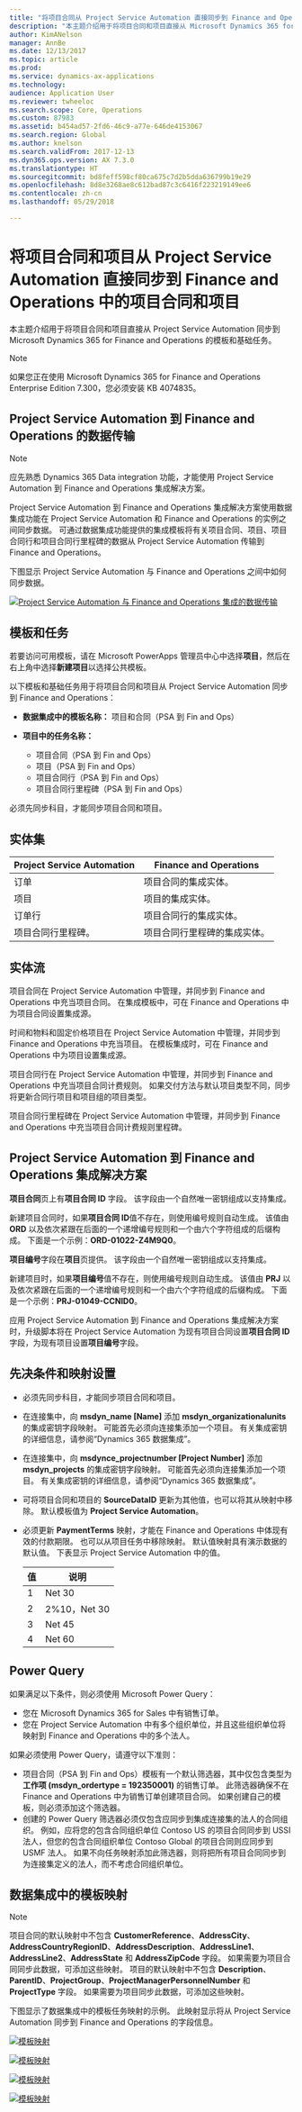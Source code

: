 ```yaml
---
title: "将项目合同从 Project Service Automation 直接同步到 Finance and Operations 中的项目合同"
description: "本主题介绍用于将项目合同和项目直接从 Microsoft Dynamics 365 for Project Service Automation 同步到 Dynamics 365 for Finance and Operations 的模板和基础任务。"
author: KimANelson
manager: AnnBe
ms.date: 12/13/2017
ms.topic: article
ms.prod: 
ms.service: dynamics-ax-applications
ms.technology: 
audience: Application User
ms.reviewer: twheeloc
ms.search.scope: Core, Operations
ms.custom: 87983
ms.assetid: b454ad57-2fd6-46c9-a77e-646de4153067
ms.search.region: Global
ms.author: knelson
ms.search.validFrom: 2017-12-13
ms.dyn365.ops.version: AX 7.3.0
ms.translationtype: HT
ms.sourcegitcommit: bd8feff598cf80ca675c7d2b5dda636799b19e29
ms.openlocfilehash: 8d8e3268ae8c612bad87c3c6416f223219149ee6
ms.contentlocale: zh-cn
ms.lasthandoff: 05/29/2018

---
```


# <a name="synchronize-project-contracts-and-projects-from-project-service-automation-directly-to-project-contracts-and-projects-in-finance-and-operations"></a>将项目合同和项目从 Project Service Automation 直接同步到 Finance and Operations 中的项目合同和项目

本主题介绍用于将项目合同和项目直接从 Project Service Automation 同步到 Microsoft Dynamics 365 for Finance and Operations 的模板和基础任务。

> [!NOTE] 
> 如果您正在使用 Microsoft Dynamics 365 for Finance and Operations Enterprise Edition 7.300，您必须安装 KB 4074835。

## <a name="data-flow-for-project-service-automation-to-finance-and-operations"></a>Project Service Automation 到 Finance and Operations 的数据传输

> [!NOTE]
> 应先熟悉 Dynamics 365 Data integration 功能，才能使用 Project Service Automation 到 Finance and Operations 集成解决方案。

Project Service Automation 到 Finance and Operations 集成解决方案使用数据集成功能在 Project Service Automation 和 Finance and Operations 的实例之间同步数据。 可通过数据集成功能提供的集成模板将有关项目合同、项目、项目合同行和项目合同行里程碑的数据从 Project Service Automation 传输到 Finance and Operations。

下图显示 Project Service Automation 与 Finance and Operations 之间中如何同步数据。

[![Project Service Automation 与 Finance and Operations 集成的数据传输](./media/ProjectsAndContractsFlow.JPG)](./media/ProjectsAndContractsFlow.JPG)

## <a name="templates-and-tasks"></a>模板和任务

若要访问可用模板，请在 Microsoft PowerApps 管理员中心中选择**项目**，然后在右上角中选择**新建项目**以选择公共模板。

以下模板和基础任务用于将项目合同和项目从 Project Service Automation 同步到 Finance and Operations：

- **数据集成中的模板名称：** 项目和合同（PSA 到 Fin and Ops）
- **项目中的任务名称：**

  - 项目合同（PSA 到 Fin and Ops）
  - 项目（PSA 到 Fin and Ops）
  - 项目合同行（PSA 到 Fin and Ops）
  - 项目合同行里程碑（PSA 到 Fin and Ops）

必须先同步科目，才能同步项目合同和项目。

## <a name="entity-set"></a>实体集

| Project Service Automation       | Finance and Operations                                 |
|----------------------------------|--------------------------------------------------------|
| 订单                           | 项目合同的集成实体。                |
| 项目                         | 项目的集成实体。                         |
| 订单行                      | 项目合同行的集成实体。          |
| 项目合同行里程碑。 | 项目合同行里程碑的集成实体。 |

## <a name="entity-flow"></a>实体流

项目合同在 Project Service Automation 中管理，并同步到 Finance and Operations 中充当项目合同。 在集成模板中，可在 Finance and Operations 中为项目合同设置集成源。

时间和物料和固定价格项目在 Project Service Automation 中管理，并同步到 Finance and Operations 中充当项目。 在模板集成时，可在 Finance and Operations 中为项目设置集成源。

项目合同行在 Project Service Automation 中管理，并同步到 Finance and Operations 中充当项目合同计费规则。 如果交付方法与默认项目类型不同，同步将更新合同行项目和项目组的项目类型。

项目合同行里程碑在 Project Service Automation 中管理，并同步到 Finance and Operations 中充当项目合同计费规则里程碑。

## <a name="project-service-automation-to-finance-and-operations-integration-solution"></a>Project Service Automation 到 Finance and Operations 集成解决方案

**项目合同**页上有**项目合同 ID** 字段。 该字段由一个自然唯一密钥组成以支持集成。

新建项目合同时，如果**项目合同 ID**值不存在，则使用编号规则自动生成。 该值由 **ORD** 以及依次紧跟在后面的一个递增编号规则和一个由六个字符组成的后缀构成。 下面是一个示例：**ORD-01022-Z4M9Q0**。

**项目编号**字段在**项目**页提供。 该字段由一个自然唯一密钥组成以支持集成。

新建项目时，如果**项目编号**值不存在，则使用编号规则自动生成。 该值由 **PRJ** 以及依次紧跟在后面的一个递增编号规则和一个由六个字符组成的后缀构成。 下面是一个示例：**PRJ-01049-CCNID0**。

应用 Project Service Automation 到 Finance and Operations 集成解决方案时，<TO DO: link in the top level document link where we will be adding the instructions for applying the PSA solution>升级脚本将在 Project Service Automation 为现有项目合同设置**项目合同 ID**字段，为现有项目设置**项目编号**字段。

## <a name="prerequisites-and-mapping-setup"></a>先决条件和映射设置

- 必须先同步科目，才能同步项目合同和项目。
- 在连接集中，向 **msdyn\_name \[Name\]** 添加 **msdyn\_organizationalunits** 的集成密钥字段映射。 可能首先必须向连接集添加一个项目。 有关集成密钥的详细信息，请参阅“Dynamics 365 数据集成”。
- 在连接集中，向 **msdynce\_projectnumber \[Project Number\]** 添加 **msdyn\_projects** 的集成密钥字段映射。 可能首先必须向连接集添加一个项目。 有关集成密钥的详细信息，请参阅“Dynamics 365 数据集成”。
- 可将项目合同和项目的 **SourceDataID** 更新为其他值，也可以将其从映射中移除。 默认模板值为 **Project Service Automation**。
- 必须更新 **PaymentTerms** 映射，才能在 Finance and Operations 中体现有效的付款期限。 也可以从项目任务中移除映射。 默认值映射具有演示数据的默认值。 下表显示 Project Service Automation 中的值。

    | 值 | 说明   |
    |-------|---------------|
    | 1     | Net 30        |
    | 2     | 2%10，Net 30 |
    | 3     | Net 45        |
    | 4     | Net 60        |

## <a name="power-query"></a>Power Query
如果满足以下条件，则必须使用 Microsoft Power Query：

- 您在 Microsoft Dynamics 365 for Sales 中有销售订单。
- 您在 Project Service Automation 中有多个组织单位，并且这些组织单位将映射到 Finance and Operations 中的多个法人。

如果必须使用 Power Query，请遵守以下准则：

- 项目合同（PSA 到 Fin and Ops）模板有一个默认筛选器，其中仅包含类型为**工作项 (msdyn\_ordertype = 192350001)** 的销售订单。 此筛选器确保不在 Finance and Operations 中为销售订单创建项目合同。 如果创建自己的模板，则必须添加这个筛选器。
- 创建的 Power Query 筛选器必须仅包含应同步到集成连接集的法人的合同组织。 例如，应将您的包含合同组织单位 Contoso US 的项目合同同步到 USSI 法人，但您的包含合同组织单位 Contoso Global 的项目合同则应同步到 USMF 法人。 如果不向任务映射添加此筛选器，则将把所有项目合同同步到为连接集定义的法人，而不考虑合同组织单位。

## <a name="template-mapping-in-data-integration"></a>数据集成中的模板映射

> [!NOTE] 
> 项目合同的默认映射中不包含 **CustomerReference**、**AddressCity**、**AddressCountryRegionID**、**AddressDescription**、**AddressLine1**、**AddressLine2**、**AddressState** 和 **AddressZipCode** 字段。 如果需要为项目合同同步此数据，可添加这些映射。
> 项目的默认映射中不包含 **Description**、**ParentID**、**ProjectGroup**、**ProjectManagerPersonnelNumber** 和 **ProjectType** 字段。 如果需要为项目同步此数据，可添加这些映射。

下图显示了数据集成中的模板任务映射的示例。 此映射显示将从 Project Service Automation 同步到 Finance and Operations 的字段信息。

[![模板映射](./media/ProjectContractTemplateMapping.JPG)](./media/ProjectContractTemplateMapping.JPG)

[![模板映射](./media/ProjectTemplateMapping.JPG)](./media/ProjectTemplateMapping.JPG)

[![模板映射](./media/ProjectContractLinesMapping.JPG)](./media/ProjectContractLinesMapping.JPG)

[![模板映射](./media/ProjectContractLineMilestonesMapping.JPG)](./media/ProjectContractLineMilestonesMapping.JPG)

